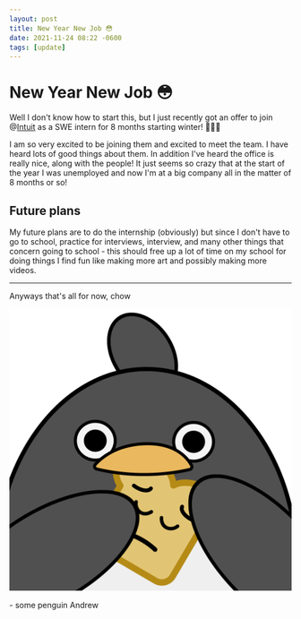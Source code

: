 ```yaml
---
layout: post
title: New Year New Job 😳
date: 2021-11-24 08:22 -0600
tags: [update]
---
```


# New Year New Job 😳

Well I don't know how to start this, but I just recently got an offer to join @[Intuit](https://www.intuit.com/) as a SWE intern for 8 months starting winter! 🥳🎉🎊

I am so very excited to be joining them and excited to meet the team. I have heard lots of good things about them. In addition I've heard the office is really nice, along with the people! It just seems so crazy that at the start of the year I was unemployed and now I'm at a big company all in the matter of 8 months or so!

## Future plans

My future plans are to do the internship (obviously) but since I don't have to go to school, practice for interviews, interview, and many other things that concern going to school - this should free up a lot of time on my school for doing things I find fun like making more art and possibly making more videos.

---

Anyways that's all for now, chow

![bread](../assets/img/other/bread.png)

\- some penguin Andrew

